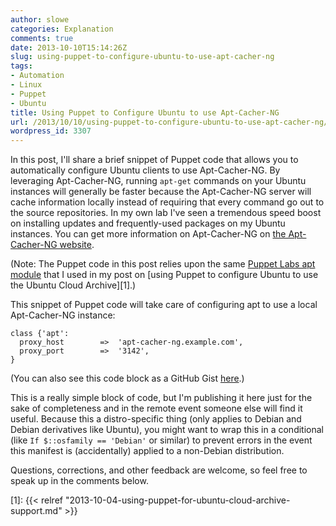 ```yaml
---
author: slowe
categories: Explanation
comments: true
date: 2013-10-10T15:14:26Z
slug: using-puppet-to-configure-ubuntu-to-use-apt-cacher-ng
tags:
- Automation
- Linux
- Puppet
- Ubuntu
title: Using Puppet to Configure Ubuntu to use Apt-Cacher-NG
url: /2013/10/10/using-puppet-to-configure-ubuntu-to-use-apt-cacher-ng/
wordpress_id: 3307
---
```


In this post, I'll share a brief snippet of Puppet code that allows you to automatically configure Ubuntu clients to use Apt-Cacher-NG. By leveraging Apt-Cacher-NG, running `apt-get` commands on your Ubuntu instances will generally be faster because the Apt-Cacher-NG server will cache information locally instead of requiring that every command go out to the source repositories. In my own lab I've seen a tremendous speed boost on installing updates and frequently-used packages on my Ubuntu instances. You can get more information on Apt-Cacher-NG on [the Apt-Cacher-NG website](https://www.unix-ag.uni-kl.de/~bloch/acng/).

(Note: The Puppet code in this post relies upon the same [Puppet Labs apt module](http://forge.puppetlabs.com/puppetlabs/apt) that I used in my post on [using Puppet to configure Ubuntu to use the Ubuntu Cloud Archive][1].)

This snippet of Puppet code will take care of configuring apt to use a local Apt-Cacher-NG instance:

``` puppet
class {'apt':
  proxy_host        =>  'apt-cacher-ng.example.com',
  proxy_port        =>  '3142',
}
```

(You can also see this code block as a GitHub Gist [here](https://gist.github.com/lowescott/6924675).)

This is a really simple block of code, but I'm publishing it here just for the sake of completeness and in the remote event someone else will find it useful. Because this a distro-specific thing (only applies to Debian and Debian derivatives like Ubuntu), you might want to wrap this in a conditional (like `If $::osfamily == 'Debian'` or similar) to prevent errors in the event this manifest is (accidentally) applied to a non-Debian distribution.

Questions, corrections, and other feedback are welcome, so feel free to speak up in the comments below.

[1]: {{< relref "2013-10-04-using-puppet-for-ubuntu-cloud-archive-support.md" >}}

